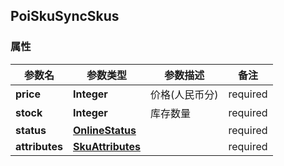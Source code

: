 <a name="PoiSkuSyncSkus"></a>
## PoiSkuSyncSkus
### 属性
参数名 | 参数类型 | 参数描述 | 备注
------------ | ------------- | ------------- | -------------
**price** | **Integer** | 价格(人民币分) |  required 
**stock** | **Integer** | 库存数量 |  required 
**status** | [**OnlineStatus**](#OnlineStatus) |  |  required 
**attributes** | [**SkuAttributes**](#SkuAttributes) |  |  required 



<markdown src="./OnlineStatus.md"/>
<markdown src="./SkuAttributes.md"/>
